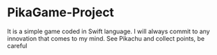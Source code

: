 # PikaGame-Project
It is a simple game coded in Swift language. I will always commit to any innovation that comes to my mind. See Pikachu and collect points, be careful 
